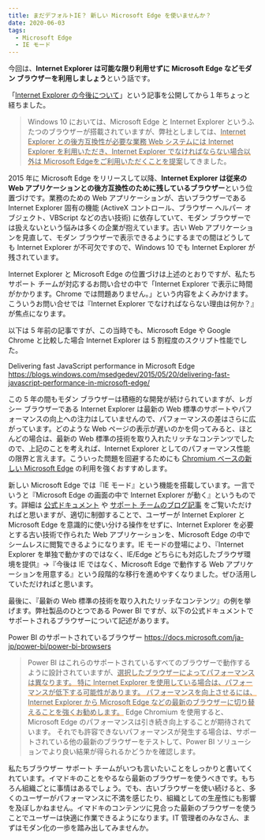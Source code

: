 ```yaml
---
title: まだデフォルトIE？ 新しい Microsoft Edge を使いませんか？
date: 2020-06-03
tags: 
  - Microsoft Edge
  - IE モード
---
```


今回は、**Internet Explorer は可能な限り利用せずに Microsoft Edge などモダン ブラウザーを利用しましょう**という話です。

「[Internet Explorer の今後について](https://social.msdn.microsoft.com/Forums/ja-JP/47290e24-fc66-4d3e-a2de-429643758d40/internet-explorer-12398201702446012395123881235612390?forum=edgeiesupportteamja)」という記事を公開してから１年ちょっと経ちました。

> Windows 10 においては、Microsoft Edge と Internet Explorer というふたつのブラウザーが搭載されていますが、弊社としましては、<span style="background: linear-gradient(transparent 80%, #ffcc99 80%)">Internet Explorer との後方互換性が必要な業務 Web システムには Internet Explorer を利用いただき、Internet Explorer でなければならない場合以外は Microsoft Edgeをご利用いただくことを提案</span>してきました。

2015 年に Microsoft Edge をリリースして以降、**Internet Explorer は従来の Web アプリケーションとの後方互換性のために残しているブラウザー**という位置づけです。業務のための Web アプリケーションが、古いブラウザーである Internet Explorer 固有の機能 (ActiveX コントロール、ブラウザー ヘルパー オブジェクト、VBScript などの古い技術) に依存していて、モダン ブラウザーでは扱えないという悩みは多くの企業が抱えています。古い Web アプリケーションを見直して、モダン ブラウザーで表示できるようにするまでの間はどうしても Internet Explorer が不可欠ですので、Windows 10 でも Internet Explorer が残されています。

Internet Explorer と Microsoft Edge の位置づけは上述のとおりですが、私たちサポート チームが対応するお問い合せの中で「Internet Explorer で表示に時間がかかります。Chrome では問題ありません。」という内容をよくみかけます。こういうお問い合せでは『Internet Explorer でなければならない理由は何か？』が焦点になります。

以下は 5 年前の記事ですが、この当時でも、Microsoft Edge や Google Chrome と比較した場合 Internet Explorer は 5 割程度のスクリプト性能でした。

Delivering fast JavaScript performance in Microsoft Edge
https://blogs.windows.com/msedgedev/2015/05/20/delivering-fast-javascript-performance-in-microsoft-edge/

この 5 年の間もモダン ブラウザーは積極的な開発が続けられていますが、レガシー ブラウザーである Internet Explorer は最新の Web 標準のサポートやパフォーマンスの向上への注力はしていませんので、パフォーマンスの差はさらに広がっています。どのような Web ページの表示が遅いのかを伺ってみると、ほとんどの場合は、最新の Web 標準の技術を取り入れたリッチなコンテンツでしたので、上記のことを考えれば、Internet Explorer としてのパフォーマンス性能の限界と言えます。こういった問題を回避するためにも [Chromium ベースの新しい Microsoft Edge](https://blogs.windows.com/japan/2020/01/16/upgrading-new-microsoft-edge-79-chromium/) の利用を強くおすすめします。

新しい Microsoft Edge では『IE モード』という機能を搭載しています。一言でいうと『Microsoft Edge の画面の中で Internet Explorer が動く』というものです。詳細は [公式ドキュメント](https://docs.microsoft.com/ja-jp/deployedge/edge-ie-mode) や [サポート チームのブログ記事](https://jpdsi.github.io/blog/internet-explorer-microsoft-edge/IEMode/) をご覧いただければと思いますが、適切に制御することで、ユーザーが Internet Explorer と Microsoft Edge を意識的に使い分ける操作をせずに、Internet Explorer を必要とする古い技術で作られた Web アプリケーションを、Microsoft Edge の中でシームレスに閲覧できるようになります。IE モードの登場により、『Internet Explorer を単独で動かすのではなく、IE/Edge どちらにも対応したブラウザ環境を提供』→『今後は IE ではなく、Microsoft Edge で動作する Web アプリケーションを用意する』という段階的な移行を進めやすくなりました。ぜひ活用していただければと思います。

最後に、『最新の Web 標準の技術を取り入れたリッチなコンテンツ』の例を挙げます。弊社製品のひとつである Power BI ですが、以下の公式ドキュメントでサポートされるブラウザーについて記述があります。

Power BI のサポートされているブラウザー
https://docs.microsoft.com/ja-jp/power-bi/power-bi-browsers

> Power BI はこれらのサポートされているすべてのブラウザーで動作するように設計されていますが、<span style="background: linear-gradient(transparent 80%, #ffcc99 80%)">選択したブラウザーによってパフォーマンスは異なります。 特に Internet Explorer を使用している場合は、パフォーマンスが低下する可能性があります。 パフォーマンスを向上させるには、Internet Explorer から Microsoft Edge などの最新のブラウザーに切り替えることを強くお勧めします。</span> Edge Chromium を使用すると、Microsoft Edge のパフォーマンスは引き続き向上することが期待されています。 それでも許容できないパフォーマンスが発生する場合は、サポートされている他の最新のブラウザーをテストして、Power BI ソリューションでより良い結果が得られるかどうかを確認します。

私たちブラウザー サポート チームがいつも言いたいことをしっかりと書いてくれています。イマドキのことをやるなら最新のブラウザーを使うべきです。もちろん組織ごとに事情はあるでしょう。でも、古いブラウザーを使い続けると、多くのユーザーがパフォーマンスに不満を感じたり、組織としての生産性にも影響を及ぼしかねません。イマドキのコンテンツに見合った最新のブラウザーを使うことでユーザーは快適に作業できるようになります。IT 管理者のみなさん、まずはモダン化の一歩を踏み出してみませんか。
